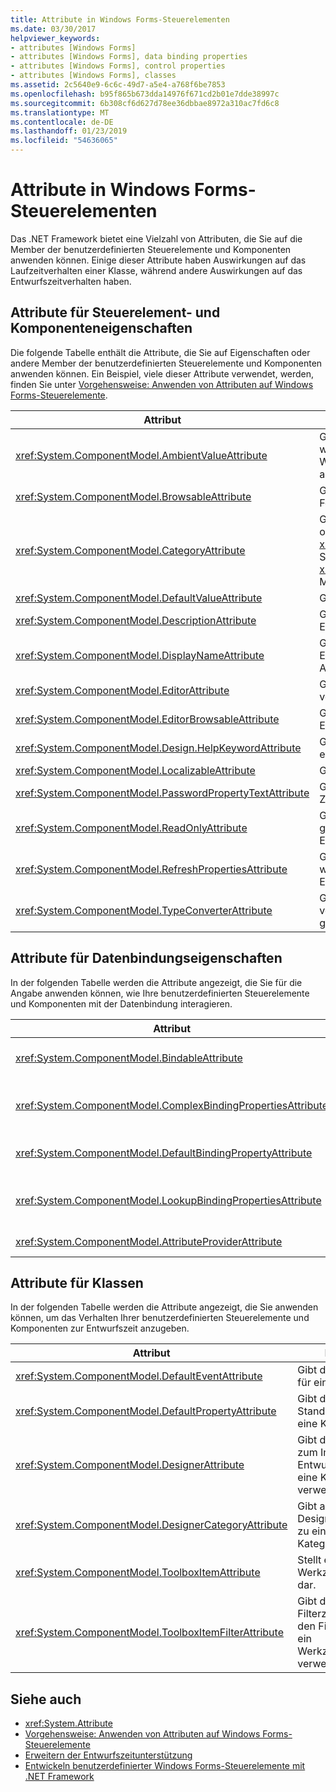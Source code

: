```yaml
---
title: Attribute in Windows Forms-Steuerelementen
ms.date: 03/30/2017
helpviewer_keywords:
- attributes [Windows Forms]
- attributes [Windows Forms], data binding properties
- attributes [Windows Forms], control properties
- attributes [Windows Forms], classes
ms.assetid: 2c5640e9-6c6c-49d7-a5e4-a768f6be7853
ms.openlocfilehash: b95f865b673dda14976f671cd2b01e7dde38997c
ms.sourcegitcommit: 6b308cf6d627d78ee36dbbae8972a310ac7fd6c8
ms.translationtype: MT
ms.contentlocale: de-DE
ms.lasthandoff: 01/23/2019
ms.locfileid: "54636065"
---
```

# <a name="attributes-in-windows-forms-controls"></a>Attribute in Windows Forms-Steuerelementen
Das .NET Framework bietet eine Vielzahl von Attributen, die Sie auf die Member der benutzerdefinierten Steuerelemente und Komponenten anwenden können. Einige dieser Attribute haben Auswirkungen auf das Laufzeitverhalten einer Klasse, während andere Auswirkungen auf das Entwurfszeitverhalten haben.  
  
## <a name="attributes-for-control-and-component-properties"></a>Attribute für Steuerelement- und Komponenteneigenschaften  
 Die folgende Tabelle enthält die Attribute, die Sie auf Eigenschaften oder andere Member der benutzerdefinierten Steuerelemente und Komponenten anwenden können. Ein Beispiel, viele dieser Attribute verwendet, werden, finden Sie unter [Vorgehensweise: Anwenden von Attributen auf Windows Forms-Steuerelemente](../../../../docs/framework/winforms/controls/how-to-apply-attributes-in-windows-forms-controls.md).  
  
|Attribut|Beschreibung|  
|---------------|-----------------|  
|<xref:System.ComponentModel.AmbientValueAttribute>|Gibt den Wert an, der an eine Eigenschaft übergeben werden soll, damit die Eigenschaft den zugehörigen Wert von einer anderen Quelle abrufen kann. Dies wird als *Umgebung* bezeichnet.|  
|<xref:System.ComponentModel.BrowsableAttribute>|Gibt an, ob eine Eigenschaft oder ein Ereignis im Fenster **Eigenschaften** angezeigt werden soll.|  
|<xref:System.ComponentModel.CategoryAttribute>|Gibt den Namen der Kategorie in der die Eigenschaft oder das Ereignis bei der Anzeige in einem <xref:System.Windows.Forms.PropertyGrid> -Steuerelement so eingestellt <xref:System.Windows.Forms.PropertySort.Categorized> Modus.|  
|<xref:System.ComponentModel.DefaultValueAttribute>|Gibt den Standardwert für eine Eigenschaft an.|  
|<xref:System.ComponentModel.DescriptionAttribute>|Gibt die Beschreibung einer Eigenschaft oder eines Ereignisses an.|  
|<xref:System.ComponentModel.DisplayNameAttribute>|Gibt den Anzeigenamen für eine Eigenschaft, ein Ereignis oder eine `public void`-Methode an, die keine Argumente akzeptiert.|  
|<xref:System.ComponentModel.EditorAttribute>|Gibt den Editor an, der zum Ändern einer Eigenschaft verwendet wird.|  
|<xref:System.ComponentModel.EditorBrowsableAttribute>|Gibt an, dass eine Eigenschaft oder Methode in einem Editor angezeigt werden kann.|  
|<xref:System.ComponentModel.Design.HelpKeywordAttribute>|Gibt das Kontextschlüsselwort für eine Klasse oder einen Member an.|  
|<xref:System.ComponentModel.LocalizableAttribute>|Gibt an, ob eine Eigenschaft lokalisiert werden soll.|  
|<xref:System.ComponentModel.PasswordPropertyTextAttribute>|Gibt an, dass die Textdarstellung eines Objekts von Zeichen wie Sternchen verdeckt wird.|  
|<xref:System.ComponentModel.ReadOnlyAttribute>|Gibt an, ob die Eigenschaft, an die dieses Attribut gebunden ist, schreibgeschützt ist oder ob zur Entwurfszeit Lese-/Schreibzugriff gewährt wird.|  
|<xref:System.ComponentModel.RefreshPropertiesAttribute>|Gibt an, dass das Eigenschaftenraster aktualisiert werden sollte, wenn sich der zugehörige Eigenschaftswert ändert.|  
|<xref:System.ComponentModel.TypeConverterAttribute>|Gibt an, welcher Typ als Konverter für das Objekt verwendet werden sollte, an das dieses Attribut gebunden ist.|  
  
## <a name="attributes-for-data-binding-properties"></a>Attribute für Datenbindungseigenschaften  
 In der folgenden Tabelle werden die Attribute angezeigt, die Sie für die Angabe anwenden können, wie Ihre benutzerdefinierten Steuerelemente und Komponenten mit der Datenbindung interagieren.  
  
|Attribut|Beschreibung|  
|---------------|-----------------|  
|<xref:System.ComponentModel.BindableAttribute>|Gibt an, ob eine Eigenschaft in der Regel für die Bindung verwendet wird.|  
|<xref:System.ComponentModel.ComplexBindingPropertiesAttribute>|Gibt die Eigenschaften der Datenquelle und des Datenmembers für eine Komponente an.|  
|<xref:System.ComponentModel.DefaultBindingPropertyAttribute>|Gibt die Standardbindungseigenschaft für eine Komponente an.|  
|<xref:System.ComponentModel.LookupBindingPropertiesAttribute>|Gibt die Eigenschaften der Datenquelle und des Datenmembers für eine Komponente an.|  
|<xref:System.ComponentModel.AttributeProviderAttribute>|Ermöglicht die Umleitung von Attributen.|  
  
## <a name="attributes-for-classes"></a>Attribute für Klassen  
 In der folgenden Tabelle werden die Attribute angezeigt, die Sie anwenden können, um das Verhalten Ihrer benutzerdefinierten Steuerelemente und Komponenten zur Entwurfszeit anzugeben.  
  
|Attribut|Beschreibung|  
|---------------|-----------------|  
|<xref:System.ComponentModel.DefaultEventAttribute>|Gibt das Standardereignis für eine Komponente an.|  
|<xref:System.ComponentModel.DefaultPropertyAttribute>|Gibt die Standardeigenschaft für eine Komponente an.|  
|<xref:System.ComponentModel.DesignerAttribute>|Gibt die Klasse an, die zum Implementieren von Entwurfszeitdiensten für eine Komponente verwendet wird.|  
|<xref:System.ComponentModel.DesignerCategoryAttribute>|Gibt an, dass der Designer für eine Klasse zu einer bestimmten Kategorie gehört.|  
|<xref:System.ComponentModel.ToolboxItemAttribute>|Stellt ein Attribut eines Werkzeugkastenelements dar.|  
|<xref:System.ComponentModel.ToolboxItemFilterAttribute>|Gibt die Filterzeichenfolge und den Filtertyp an, die für ein Werkzeugkastenelement verwendet werden sollen.|  
  
## <a name="see-also"></a>Siehe auch
- <xref:System.Attribute>
- [Vorgehensweise: Anwenden von Attributen auf Windows Forms-Steuerelemente](../../../../docs/framework/winforms/controls/how-to-apply-attributes-in-windows-forms-controls.md)
- [Erweitern der Entwurfszeitunterstützung](https://msdn.microsoft.com/library/d6ac8a6a-42fd-4bc8-bf33-b212811297e2)
- [Entwickeln benutzerdefinierter Windows Forms-Steuerelemente mit .NET Framework](../../../../docs/framework/winforms/controls/developing-custom-windows-forms-controls.md)
